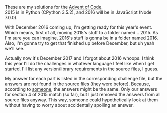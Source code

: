 These are my solutions for the [Advent of Code](http://adventofcode.com/).  
2015 is in Python (CPython 3.5.2), and 2016 will be in JavaScript (Node 7.0.0).

With December 2016 coming up, I'm getting ready for this year's event. Which
means, first of all, moving 2015's stuff to a folder named... 2015. As I'm sure
you can imagine, 2016's stuff is gonna be in a folder named 2016. Also, I'm
gonna try to get that finished up before December, but uh yeah we'll see.

Actually now it's December 2017 and I forgot about 2016 whoops. I think this
year I'll do the challenges in whatever language I feel like when I get started.
I'll list any version/library requirements in the source files, I guess.

My answer for each part is listed in the corresponding challenge file, but the
answers are not found in the source files (they were before). Because, according
to [someone](http://forum.blockland.us/index.php?action=profile;u=10721), the
answers might be the same. Only our answers for section 4 of 2015 match (so
far), but I just removed the answers from all source files anyway. This way,
someone could hypothetically look at them without having to worry about
accidentally spoiling an answer.

